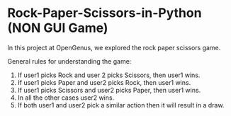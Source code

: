 # Rock-Paper-Scissors-in-Python (NON GUI Game)

In this project at OpenGenus, we explored the rock paper scissors game.

General rules for understanding the game:

1. If user1 picks Rock and user 2 picks Scissors, then user1 wins.
2. If user1 picks Paper and user2 picks Rock, then user1 wins.
3. If user1 picks Scissors and user2 picks Paper, then user1 wins.
4. In all the other cases user2 wins.
5. If both user1 and user2 pick a similar action then it will result in a draw.